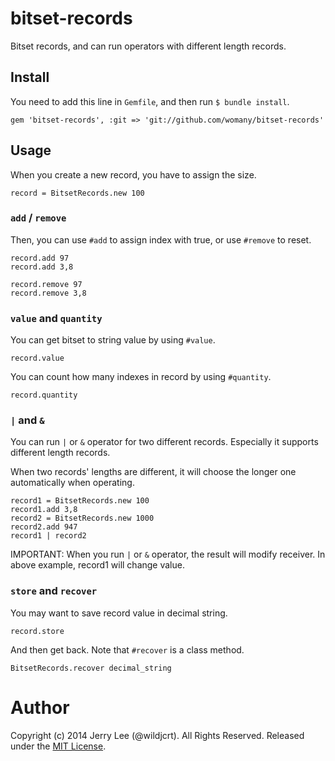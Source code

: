 # bitset-records

Bitset records, and can run operators with different length records.


## Install

You need to add this line in `Gemfile`, and then run `$ bundle install`.

    gem 'bitset-records', :git => 'git://github.com/womany/bitset-records'

## Usage

When you create a new record, you have to assign the size.

    record = BitsetRecords.new 100

### `add` / `remove`

Then, you can use `#add` to assign index with true, or use `#remove` to reset.

    record.add 97
    record.add 3,8

    record.remove 97
    record.remove 3,8

### `value` and `quantity`

You can get bitset to string value by using `#value`.

    record.value

You can count how many indexes in record by using `#quantity`.

    record.quantity

### `|` and `&`

You can run `|` or `&` operator for two different records. Especially it supports different length records.

When two records' lengths are different, it will choose the longer one automatically when operating.

    record1 = BitsetRecords.new 100
    record1.add 3,8
    record2 = BitsetRecords.new 1000
    record2.add 947
    record1 | record2

IMPORTANT: When you run `|` or `&` operator, the result will modify receiver. In above example, record1 will change value.

### `store` and `recover`

You may want to save record value in decimal string.

    record.store

And then get back. Note that `#recover` is a class method.

    BitsetRecords.recover decimal_string

# Author

Copyright (c) 2014 Jerry Lee (@wildjcrt). All Rights Reserved. Released under the [MIT License](https://github.com/womany/bitset-records/blob/master/LICENSE).